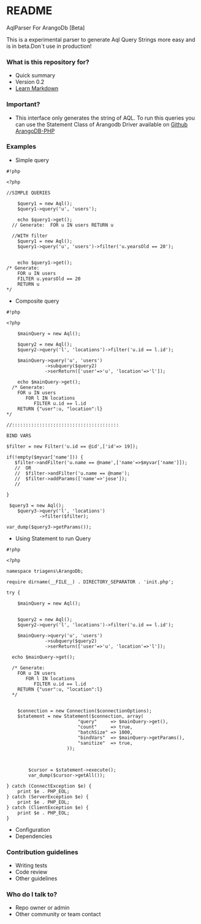 # README #

AqlParser For ArangoDb   [Beta]

This is a experimental parser to generate Aql Query Strings more easy and is in beta.Don´t use in production!

### What is this repository for? ###

* Quick summary
* Version 0.2
* [Learn Markdown](https://bitbucket.org/tutorials/markdowndemo)

### Important? ###

* This interface only generates the string of AQL. To run this queries you can use  the Statement Class of Arangodb Driver available on [Github ArangoDB-PHP](https://github.com/triAGENS/ArangoDB-PHP)

### Examples ###
* Simple query
```
#!php

<?php

//SIMPLE QUERIES

    $query1 = new Aql();
    $query1->query('u', 'users');

    echo $query1->get();
  // Generate:  FOR u IN users RETURN u

  //WITH filter
    $query1 = new Aql();
    $query1->query('u', 'users')->filter('u.yearsOld == 20');

  
    echo $query1->get();
/* Generate: 
    FOR u IN users 
    FILTER u.yearsOld == 20
    RETURN u
*/
```

* Composite query
```
#!php

<?php

    $mainQuery = new Aql();

    $query2 = new Aql();
    $query2->query('l', 'locations')->filter('u.id == l.id');

    $mainQuery->query('u', 'users')
              ->subquery($query2) 
              ->serReturn(['user'=>'u', 'location'=>'l']);

    echo $mainQuery->get();
  /* Generate: 
    FOR u IN users 
       FOR l IN locations 
          FILTER u.id == l.id
    RETURN {"user":u, "location":l}
*/

//:::::::::::::::::::::::::::::::::::::::

BIND VARS

$filter = new Filter('u.id == @id',['id'=> 19]);

if(!empty($myvar['name'])) {
   $filter->andFilter('u.name == @name',['name'=>$myvar['name']]);
   //  OR 
   //  $filter->andFilter('u.name == @name');
   //  $filter->addParams(['name'=>'jose']);
   //

}

 $query3 = new Aql();
    $query3->query('l', 'locations')
            ->filter($filter);

var_dump($query3->getParams());

```

* Using  Statement to run Query
```
#!php

<?php

namespace triagens\ArangoDb;

require dirname(__FILE__) . DIRECTORY_SEPARATOR . 'init.php';

try {
   
    $mainQuery = new Aql();


    $query2 = new Aql();
    $query2->query('l', 'locations')->filter('u.id == l.id');

    $mainQuery->query('u', 'users')
              ->subquery($query2)
              ->serReturn(['user'=>'u', 'location'=>'l']);

  echo $mainQuery->get();

  /* Generate: 
    FOR u IN users 
       FOR l IN locations 
          FILTER u.id == l.id
    RETURN {"user":u, "location":l}
  */


    $connection = new Connection($connectionOptions);
    $statement = new Statement($connection, array(
                          "query"     => $mainQuery->get(),
                          "count"     => true,
                          "batchSize" => 1000,
                          "bindVars"  => $mainQuery->getParams(),
                          "sanitize"  => true,
                      ));



        $cursor = $statement->execute();
        var_dump($cursor->getAll());

} catch (ConnectException $e) {
    print $e . PHP_EOL;
} catch (ServerException $e) {
    print $e . PHP_EOL;
} catch (ClientException $e) {
    print $e . PHP_EOL;
}
```
* Configuration
* Dependencies


### Contribution guidelines ###

* Writing tests
* Code review
* Other guidelines

### Who do I talk to? ###

* Repo owner or admin
* Other community or team contact